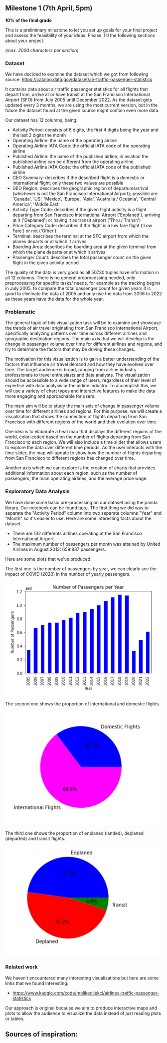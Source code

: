 ## Milestone 1 (7th April, 5pm)

**10% of the final grade**

This is a preliminary milestone to let you set up goals for your final project and assess the feasibility of your ideas.
Please, fill the following sections about your project.

*(max. 2000 characters per section)*

### Dataset

We have decided to examine the dataset which we got from following source: https://catalog.data.gov/dataset/air-traffic-passenger-statistics

It contains data about air traffic passenger statistics for all flights that depart from, arrive at or have transit at the San Francisco International Airport (SFO) from July 2005 until December 2022. As the dataset gets updated every 3 months, we are using the most current version, but in the future the dataset found at the given source might contain even more data.

Our dataset has 12 columns, being:
- Activity Period: consists of 6 digits, the first 4 digits being the year and the last 2 digits the month
- Operating Airline: the name of the operating airline
- Operating Airline IATA Code: the official IATA code of the operating airline
- Published Airline: the name of the published airline; in aviation the published airline can be different from the operating airline
- Published Airline IATA Code: the official IATA code of the published airline
- GEO Summary: describes if the described flight is a domestic or international flight; only these two values are possible
- GEO Region: describes the geographic region of departure/arrival (whichever is not the San Francisco International Airport); possible are 'Canada', 'US', 'Mexico', 'Europe', 'Asia', 'Australia / Oceania', 'Central America', 'Middle East'
- Activity Type Code: describes if the given flight acticity is a flight departing from San Francisco International Airport ('Enplaned'), arriving at it ('Deplaned') or having it as transit airport ('Thru / Transit')
- Price Category Code: describes if the flight is a low fare flight ('Low Fare') or not ('Other')
- Terminal: describes the terminal at the SFO airport from which the planes departs or at which it arrives
- Boarding Area: describes the boarding area at the given terminal from which the plane departs or at which it arrives
- Passenger Count: describes the total passenger count on the given flight in the given activity period

The quality of the data is very good as all 50730 tuples have information in all 12 columns. There is no general preprocessing needed, only preprocessing for specific tasks/ needs, for example as the tracking begins in July 2005, to compare the total passenger count for given years it is good to eliminate the data of 2005 and only use the data from 2006 to 2022 as these years have the data for the whole year.

### Problematic
The general topic of this visualization task will be to examine and showcase the trends of air travel originating from San Francisco International Airport, specifically analyzing patterns over time across different airlines and geographic destination regions. The main axis that we will develop is the change in passenger volume over time for different airlines and regions, and try to determine the factors that may be driving these changes.

The motivation for this visualization is to gain a better understanding of the factors that influence air travel demand and how they have evolved over time. The target audience is broad, ranging from airline industry professionals to travel enthusiasts and data analysts. The visualization should be accessible to a wide range of users, regardless of their level of expertise with data analysis or the airline industry. To accomplish this, we will use a variety of chart types and interactive features to make the data more engaging and approachable for users.

The main aim will be to study the main axis of change in passenger volume over time for different airlines and regions. For this purpose, we will create a visualization that shows the connection of flights departing from San Francisco with different regions of the world and their evolution over time.

One idea is to elaborate a heat map that displays the different regions of the world, color-coded based on the number of flights departing from San Francisco to each region. We will also include a time slider that allows users to explore the data over different time periods. As the user interacts with the time slider, the map will update to show how the number of flights departing from San Francisco to different regions has changed over time.

Another axis which we can explore is the creation of charts that provides additional information about each region, such as the number of passengers, the main operating airlines, and the average price wage. 

### Exploratory Data Analysis

We have done some basic pre-processing on our dataset using the panda library. Our notebook can be found [here](https://github.com/com-480-data-visualization/project-2023-datavizteam/blob/master/Pre_Processing/Milestone1_PreProcessing.ipynb). The first thing we did was to separate the "Activity Period" column into two separate columns "Year" and "Month" so it's easier to use. Here are some interesting facts about the dataset.
- There are 102 differents airlines operating at the San Francisco International Airport.
- The maximum number of passengers per month was attained by United Airlines in August 2013: 659'837 passengers.

Here are some plots that we've produced.

The first one is the number of passengers by year, we can clearly see the impact of COVID (2020) in the number of yearly passengers.

![](./Pre_Processing/PassengersPerYear.png)

The second one shows the proportion of international and domestic flights.

![](./Pre_Processing/DomesticVSInternational.png)

The third one shows the proportion of enplaned (landed), deplaned (departed) and transit flights.

![](./Pre_Processing/DeplanedEnplanedTransit.jpg)

### Related work 

We haven't encountered many interesting visualizations but here are some links that we found interesting:
- https://www.kaggle.com/code/melikedilekci/airlines-traffic-passenger-statistics

Our approach is original because we aim to produce interactive maps and plots to allow the audience to visualize the data instead of just reading plots or tables.

Sources of inspiration:
- 

